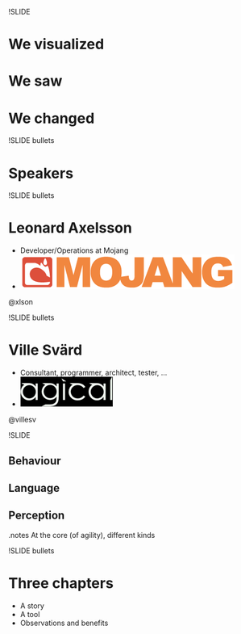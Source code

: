!SLIDE
# We visualized #
# We saw #
# We changed #

!SLIDE bullets
# Speakers

!SLIDE bullets
# Leonard Axelsson

* Developer/Operations at Mojang
* ![mojang](mojang.png)

@xlson

!SLIDE bullets
# Ville Svärd

* Consultant, programmer, architect, tester, ...
* ![agical](agical_small_logo.png)

@villesv

!SLIDE
## Behaviour
## Language
## Perception

.notes At the core (of agility), different kinds

!SLIDE bullets
# Three chapters
* A story
* A tool
* Observations and benefits
